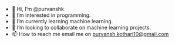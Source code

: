 - 👋 Hi, I’m @purvanshk
- 👀 I’m interested in programming.
- 🌱 I’m currently learning machine learning.
- 💞️ I’m looking to collaborate on machine learning projects. 
- 📫 How to reach me email me on purvansh.kothari10@gmail.com

<!---
purvanshk/purvanshk is a ✨ special ✨ repository because its `README.md` (this file) appears on your GitHub profile.
You can click the Preview link to take a look at your changes.
--->
